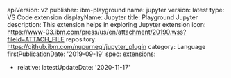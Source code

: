 apiVersion: v2
publisher: ibm-playground
name: jupyter
version: latest
type: VS Code extension
displayName: Jupyter
title: Playground Jupyter
description: This extension helps in exploring Jupyter extension
icon: https://www-03.ibm.com/press/us/en/attachment/20190.wss?fileId=ATTACH_FILE
repository: https://github.ibm.com/nupurnegi/jupyter_plugin
category: Language
firstPublicationDate: '2019-09-19'
spec:
 extensions:
  - relative:
latestUpdateDate: '2020-11-17'
